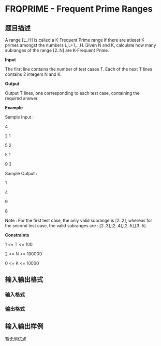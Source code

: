 # FRQPRIME - Frequent Prime Ranges

## 题目描述

A range \[L..H\] is called a K-Frequent Prime range if there are atleast K primes amongst the numbers L,L+1,..,H. Given N and K, calculate how many subranges of the range \[2..N\] are K-Frequent Prime.

**Input**

The first line contains the number of test cases T. Each of the next T lines contains 2 integers N and K.

**Output**

Output T lines, one corresponding to each test case, containing the required answer.

**Example**

Sample Input :

4

2 1

5 2

5 1

9 3

Sample Output :

1

4

9

8

Note : For the first test case, the only valid subrange is \[2..2\], whereas for the second test case, the valid subranges are : \[2..3\],\[2..4\],\[2..5\],\[3..5\].

**Constraints**

1 <= T <= 100

2 <= N <= 100000

0 <= K <= 10000

## 输入输出格式

### 输入格式

### 输出格式

## 输入输出样例

暂无测试点

